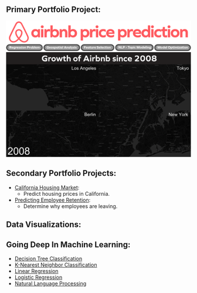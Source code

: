 ## Primary Portfolio Project: 
[<img src="https://github.com/csmangum/portfolio/blob/master/img/airbnb_portfolio_title.png" width="850">](https://github.com/csmangum/portfolio/tree/master/Airbnb%20Price%20Prediction) 
<img src="https://github.com/csmangum/portfolio/blob/master/Airbnb%20Price%20Prediction/img/airbnb_featuring.png" width="900">
[<img src="https://github.com/csmangum/portfolio/blob/master/img/quad_v2.gif">](https://github.com/csmangum/portfolio/tree/master/Airbnb%20Price%20Prediction)

## Secondary Portfolio Projects: 
  - [California Housing Market](https://github.com/csmangum/portfolio/blob/master/Projects/Home_Value_Prediction/California_Housing_Market.ipynb): 
    - Predict housing prices in California.
  - [Predicting Employee Retention](https://github.com/csmangum/portfolio/blob/master/Projects/Employee_Satisfaction/Employee_Satisfaction.ipynb): 
    - Determine why employees are leaving.

## Data Visualizations:

## Going Deep In Machine Learning:
  - [Decision Tree Classification](https://github.com/csmangum/portfolio/blob/master/Machine%20Learning/Decision_Trees_Classification.ipynb)
  - [K-Nearest Neighbor Classification](https://github.com/csmangum/portfolio/blob/master/Machine%20Learning/K_Nearest_Neighbors.ipynb)
  - [Linear Regression](https://github.com/csmangum/portfolio/blob/master/Machine%20Learning/Linear_Regression_Model.ipynb)
  - [Logistic Regression](https://github.com/csmangum/portfolio/blob/master/Machine%20Learning/Logistic_Regression_Model.ipynb)
  - [Natural Language Processing](https://github.com/csmangum/portfolio/blob/master/Machine%20Learning/Natural_Language_Processing.ipynb)
 
